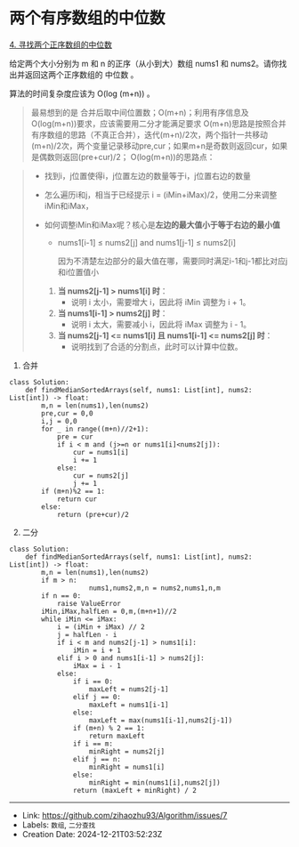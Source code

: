 # 两个有序数组的中位数

[4. 寻找两个正序数组的中位数](https://leetcode.cn/problems/median-of-two-sorted-arrays/)

给定两个大小分别为 m 和 n 的正序（从小到大）数组 nums1 和 nums2。请你找出并返回这两个正序数组的 中位数 。

算法的时间复杂度应该为 O(log (m+n)) 。


> 最易想到的是 合并后取中间位置数；O(m+n)；利用有序信息及O(log(m+n))要求，应该需要用二分才能满足要求
> O(m+n)思路是按照合并有序数组的思路（不真正合并），迭代(m+n)/2次，两个指针一共移动(m+n)/2次，两个变量记录移动pre,cur；如果m+n是奇数则返回cur，如果是偶数则返回(pre+cur)/2；
> O(log(m+n))的思路点：

> - 找到i，j位置使得i，j位置左边的数量等于i，j位置右边的数量
> - 怎么遍历i和j，相当于已经提示 i = (iMin+iMax)/2，使用二分来调整iMin和iMax，
> - 如何调整iMin和iMax呢？核心是**左边的最大值小于等于右边的最小值**
>     - nums1[i-1] ≤  nums2[j] and nums1[j-1] ≤ nums2[i]
>         
>         因为不清楚左边部分的最大值在哪，需要同时满足i-1和j-1都比对应j和i位置值小
>         
>     
>     1. **当 nums2[j-1] > nums1[i] 时**：
>         - 说明 i 太小，需要增大 i，因此将 iMin 调整为 i + 1。
>     2. **当 nums1[i-1] > nums2[j] 时**：
>         - 说明 i 太大，需要减小 i，因此将 iMax 调整为 i - 1。
>     3. **当 nums2[j-1] <= nums1[i] 且 nums1[i-1] <= nums2[j] 时**：
>         - 说明找到了合适的分割点，此时可以计算中位数。

1. 合并
```
class Solution:
    def findMedianSortedArrays(self, nums1: List[int], nums2: List[int]) -> float:
        m,n = len(nums1),len(nums2)
        pre,cur = 0,0
        i,j = 0,0
        for _ in range((m+n)//2+1):
            pre = cur
            if i < m and (j>=n or nums1[i]<nums2[j]):
                cur = nums1[i]
                i += 1
            else:
                cur = nums2[j]
                j += 1
        if (m+n)%2 == 1:
            return cur
        else:
            return (pre+cur)/2
```
2. 二分
```
class Solution:
    def findMedianSortedArrays(self, nums1: List[int], nums2: List[int]) -> float:
        m,n = len(nums1),len(nums2)
        if m > n:
                    nums1,nums2,m,n = nums2,nums1,n,m
        if n == 0:
            raise ValueError
        iMin,iMax,halfLen = 0,m,(m+n+1)//2
        while iMin <= iMax:
            i = (iMin + iMax) // 2
            j = halfLen - i
            if i < m and nums2[j-1] > nums1[i]:
                iMin = i + 1
            elif i > 0 and nums1[i-1] > nums2[j]:
                iMax = i - 1
            else:
                if i == 0:
                    maxLeft = nums2[j-1]
                elif j == 0:
                    maxLeft = nums1[i-1]
                else:
                    maxLeft = max(nums1[i-1],nums2[j-1])
                if (m+n) % 2 == 1:
                    return maxLeft
                if i == m:
                    minRight = nums2[j]
                elif j == n:
                    minRight = nums1[i]
                else:
                    minRight = min(nums1[i],nums2[j])
                return (maxLeft + minRight) / 2
```

---

* Link: https://github.com/zihaozhu93/Algorithm/issues/7
* Labels: `数组`, `二分查找`
* Creation Date: 2024-12-21T03:52:23Z
